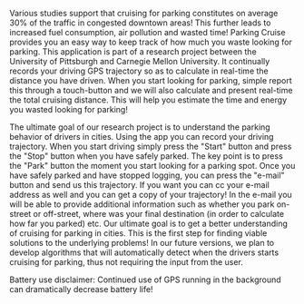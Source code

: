 Various studies support that cruising for parking constitutes on average 30% of the traffic in congested downtown areas! This further leads to increased fuel consumption, air pollution and wasted time! Parking Cruise provides you an easy way to keep track of how much you waste looking for parking.  This application is part of a research project between the University of Pittsburgh and Carnegie Mellon University.  It continually records your driving GPS trajectory so as to calculate in real-time the distance you have driven.  When you start looking for parking, simple report this through a touch-button and we will also calculate and present real-time the total cruising distance.  This will help you estimate the time and energy you wasted looking for parking!

The ultimate goal of our research project is to understand the parking behavior of drivers in cities.  Using the app you can record your driving trajectory.  When you start driving simply press the "Start" button and press the "Stop" button when you have safely parked. The key point is to press the "Park" button the moment you start looking for a parking spot.  Once you have safely parked and have stopped logging, you can press the "e-mail" button and send us this trajectory.  If you want you can cc your e-mail address as well and you can get a copy of your trajectory!  In the e-mail you will be able to provide additional information such as whether you park on-street or off-street, where was your final destination (in order to calculate how far you parked) etc.  Our ultimate goal is to get a better understanding of cruising for parking in cities.  This is the first step for finding viable solutions to the underlying problems!  In our future versions, we plan to develop algorithms that will  automatically detect when the drivers starts cruising for parking, thus not requiring the input from the user.  

Battery use disclaimer: Continued use of GPS running in the background can dramatically decrease battery life!
